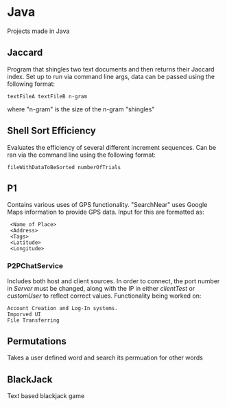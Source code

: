 # Java
Projects made in Java

## **Jaccard**
Program that shingles two text documents and then returns their Jaccard index. Set up to run via command line args, data can be passed using the following format:
```
textFileA textFileB n-gram
```
where "n-gram" is the size of the n-gram "shingles"

## **Shell Sort Efficiency**
Evaluates the efficiency of several different increment sequences. Can be ran via the command line using the following format:
```
fileWithDataToBeSorted numberOfTrials
```

## **P1**

Contains various uses of GPS functionality.
"SearchNear" uses Google Maps information to provide GPS data. 
Input for this are formatted as:

     <Name of Place>
     <Address>
     <Tags>
     <Latitude>
     <Longitude> 

### **P2PChatService**
Includes both host and client sources. In order to connect, the port number in *Server* must be changed, along with the IP in either *clientTest* or *customUser* to reflect correct values. Functionality being worked on: 
```
Account Creation and Log-In systems. 
Imporved UI
File Transferring
```

## **Permutations**
Takes a user defined word and search its permuation for other words

## **BlackJack**
Text based blackjack game



